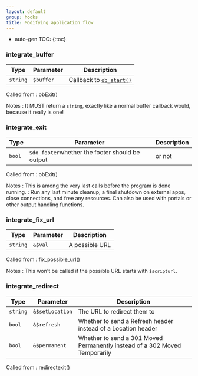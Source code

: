 ```yaml
---
layout: default
group: hooks
title: Modifying application flow
---
```

* auto-gen TOC:
{:toc}
### integrate_buffer

Type|Parameter|Description
---|---|---
`string`|`$buffer`|Callback to [`ob_start()`](https://www.php.net/manual/en/function.ob-start.php)

Called from
: obExit()

Notes
: It MUST return a `string`, exactly like a normal buffer callback would, because it really is one!

### integrate_exit

Type|Parameter|Description
---|---|---
`bool`|`$do_footer`whether the footer should be output| or not

Called from
: obExit()

Notes
: This is among the very last calls before the program is done running.
: Run any last minute cleanup, a final shutdown on external apps, close connections, and free any resources. Can also be used with portals or other output handling functions.

### integrate_fix_url

Type|Parameter|Description
---|---|---
`string`|`&$val`|A possible URL

Called from
: fix_possible_url()

Notes
: This won't be called if the possible URL starts with `$scripturl`.

### integrate_redirect

Type|Parameter|Description
---|---|---
`string`|`&$setLocation`|The URL to redirect them to
`bool`|`&$refresh`|Whether to send a Refresh header instead of a Location header
`bool`|`&$permanent`|Whether to send a 301 Moved Permanently instead of a 302 Moved Temporarily

Called from
: redirectexit()
